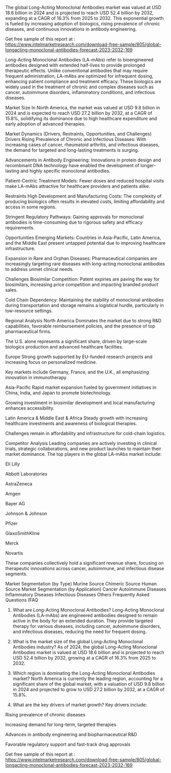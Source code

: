 The global Long-Acting Monoclonal Antibodies market was valued at USD 18.6 billion in 2024 and is projected to reach USD 52.4 billion by 2032, expanding at a CAGR of 16.3% from 2025 to 2032. This exponential growth is fueled by increasing adoption of biologics, rising prevalence of chronic diseases, and continuous innovations in antibody engineering.

Get free sample of this report at :  https://www.intelmarketresearch.com/download-free-sample/805/global-longacting-monoclonal-antibodies-forecast-2023-2032-169

Long-Acting Monoclonal Antibodies (LA-mAbs) refer to bioengineered antibodies designed with extended half-lives to provide prolonged therapeutic effects. Unlike conventional antibodies that may require frequent administration, LA-mAbs are optimized for infrequent dosing, enhancing patient compliance and treatment efficacy. These biologics are widely used in the treatment of chronic and complex diseases such as cancer, autoimmune disorders, inflammatory conditions, and infectious diseases.

Market Size
In North America, the market was valued at USD 9.8 billion in 2024 and is expected to reach USD 27.2 billion by 2032, at a CAGR of 15.8%, solidifying its dominance due to high healthcare expenditure and early adoption of advanced therapies.

Market Dynamics (Drivers, Restraints, Opportunities, and Challenges)
Drivers
Rising Prevalence of Chronic and Infectious Diseases: With increasing cases of cancer, rheumatoid arthritis, and infectious diseases, the demand for targeted and long-lasting treatments is surging.

Advancements in Antibody Engineering: Innovations in protein design and recombinant DNA technology have enabled the development of longer-lasting and highly specific monoclonal antibodies.

Patient-Centric Treatment Models: Fewer doses and reduced hospital visits make LA-mAbs attractive for healthcare providers and patients alike.

Restraints
High Development and Manufacturing Costs: The complexity of producing biologics often results in elevated costs, limiting affordability and access in some regions.

Stringent Regulatory Pathways: Gaining approvals for monoclonal antibodies is time-consuming due to rigorous safety and efficacy requirements.

Opportunities
Emerging Markets: Countries in Asia-Pacific, Latin America, and the Middle East present untapped potential due to improving healthcare infrastructure.

Expansion in Rare and Orphan Diseases: Pharmaceutical companies are increasingly targeting rare diseases with long-acting monoclonal antibodies to address unmet clinical needs.

Challenges
Biosimilar Competition: Patent expiries are paving the way for biosimilars, increasing price competition and impacting branded product sales.

Cold Chain Dependency: Maintaining the stability of monoclonal antibodies during transportation and storage remains a logistical hurdle, particularly in low-resource settings.

Regional Analysis
North America
Dominates the market due to strong R&D capabilities, favorable reimbursement policies, and the presence of top pharmaceutical firms.

The U.S. alone represents a significant share, driven by large-scale biologics production and advanced healthcare facilities.

Europe
Strong growth supported by EU-funded research projects and increasing focus on personalized medicine.

Key markets include Germany, France, and the U.K., all emphasizing innovation in immunotherapy.

Asia-Pacific
Rapid market expansion fueled by government initiatives in China, India, and Japan to promote biotechnology.

Growing investment in biosimilar development and local manufacturing enhances accessibility.

Latin America & Middle East & Africa
Steady growth with increasing healthcare investments and awareness of biological therapies.

Challenges remain in affordability and infrastructure for cold-chain logistics.

Competitor Analysis
Leading companies are actively investing in clinical trials, strategic collaborations, and new product launches to maintain their market dominance. The top players in the global LA-mAbs market include:

Eli Lilly

Abbott Laboratories

AstraZeneca

Amgen

Bayer AG

Johnson & Johnson

Pfizer

GlaxoSmithKline

Merck

Novartis

These companies collectively hold a significant revenue share, focusing on therapeutic innovations across cancer, autoimmune, and infectious disease segments.

Market Segmentation (by Type)
Murine Source
Chimeric Source
Human Source
Market Segmentation (by Application)
Cancer
Autoimmune Diseases
Inflammatory Diseases
Infectious Diseases
Others
Frequently Asked Questions (FAQ
1. What are Long-Acting Monoclonal Antibodies?
Long-Acting Monoclonal Antibodies (LA-mAbs) are engineered antibodies designed to remain active in the body for an extended duration. They provide targeted therapy for various diseases, including cancer, autoimmune disorders, and infectious diseases, reducing the need for frequent dosing.

2. What is the market size of the global Long-Acting Monoclonal Antibodies industry?
As of 2024, the global Long-Acting Monoclonal Antibodies market is valued at USD 18.6 billion and is projected to reach USD 52.4 billion by 2032, growing at a CAGR of 16.3% from 2025 to 2032.

3. Which region is dominating the Long-Acting Monoclonal Antibodies market?
North America is currently the leading region, accounting for a significant share of the global market, with a valuation of USD 9.8 billion in 2024 and projected to grow to USD 27.2 billion by 2032, at a CAGR of 15.8%.

4. What are the key drivers of market growth?
Key drivers include:

Rising prevalence of chronic diseases

Increasing demand for long-term, targeted therapies

Advances in antibody engineering and biopharmaceutical R&D

Favorable regulatory support and fast-track drug approvals

Get free sample of this report at :  https://www.intelmarketresearch.com/download-free-sample/805/global-longacting-monoclonal-antibodies-forecast-2023-2032-169
